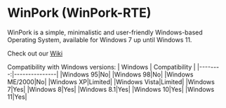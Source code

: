 # WinPork (WinPork-RTE)
 WinPork is a simple, minimalistic and user-friendly Windows-based Operating System, available for Windows 7 up until Windows 11.

 Check out our [Wiki](https://github.com/PorkyLIVEwasTaken/WinPork/wiki)

Compatibility with Windows versions:
| Windows | Compatibility |
|--------:|---------------|
|Windows 95|No|
|Windows 98|No|
|Windows ME/2000|No|
|Windows XP|Limited|
|Windows Vista|Limited|
|Windows 7|Yes|
|Windows 8|Yes|
|Windows 8.1|Yes|
|Windows 10|Yes|
|Windows 11|Yes|
